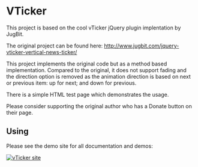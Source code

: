 # VTicker

This project is based on the cool vTicker jQuery plugin implentation by JugBit.

The original project can be found here: http://www.jugbit.com/jquery-vticker-vertical-news-ticker/

This project implements the original code but as a method based implementation. 
Compared to the original, it does not support fading and the direction option is removed as the animation direction is based on next or previous item: up for next; and down for previous.

There is a simple HTML test page which demonstrates the usage.

Please consider supporting the original author who has a Donate button on their page.

## Using

Please see the demo site for all documentation and demos:

[![vTicker site](https://raw.github.com/richhollis/vticker/master/vticker.png "vTicker site")](http://richhollis.github.com/vticker/)
